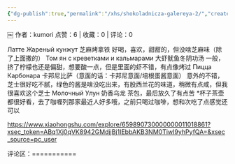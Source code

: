 ```yaml
---
{"dg-publish":true,"permalink":"/xhs/shokoladnicza-galereya-2/","created":"2025-03-17T18:29:15.420+08:00","updated":"2025-03-17T20:46:32.550+08:00"}
---
```


￼
作者：kumori
点赞：6   |   收藏：0   |   评论：0

Латте Жареный кунжут 芝麻烤拿铁 好喝，喜欢，甜甜的，但没啥芝麻味（除了上面撒的）
Том ян с креветками и кальмарами 大虾鱿鱼冬阴功汤 一般，挤了柠檬也还是偏甜，想要酸一点，但是里面的虾不错，有点像烤过
Пицца Карбонара 卡邦尼比萨（意面的话：卡邦尼意面/培根蛋酱意面） 意外的不错，芝士很好吃不腻，绿色的酱是啥没吃出来，有股西兰花的味道，稍微有点咸，但我很喜欢这个芝士
Молочный Улун 奶香乌龙 茶包，最后放久了有点苦
*杯子茶壶都很好看，去了咖喱列那家最近人好多哦，之前只喝过咖啡，想和次吃了点感觉还可以

https://www.xiaohongshu.com/explore/659890730000000011018861?xsec_token=ABq1Xj0qVK8942GMdjjBj1IEbbAKB3NM0TiwI9yhPyfQA=&xsec_source=pc_user

评论区：===========

